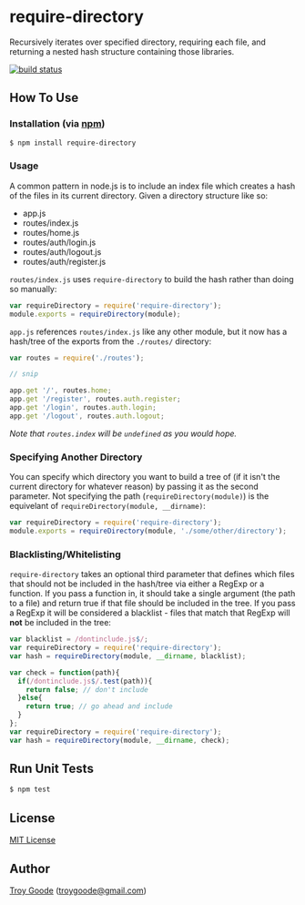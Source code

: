 # require-directory

Recursively iterates over specified directory, requiring each file, and returning a nested hash structure containing those libraries.

[![build status](https://secure.travis-ci.org/TroyGoode/require-directory.png)](http://travis-ci.org/TroyGoode/require-directory)

## How To Use

### Installation (via [npm](https://npmjs.org/package/require-directory))

```bash
$ npm install require-directory
```

### Usage

A common pattern in node.js is to include an index file which creates a hash of the files in its current directory. Given a directory structure like so:

* app.js
* routes/index.js
* routes/home.js
* routes/auth/login.js
* routes/auth/logout.js
* routes/auth/register.js

`routes/index.js` uses `require-directory` to build the hash rather than doing so manually:

```javascript
var requireDirectory = require('require-directory');
module.exports = requireDirectory(module);
```

`app.js` references `routes/index.js` like any other module, but it now has a hash/tree of the exports from the `./routes/` directory:

```javascript
var routes = require('./routes');

// snip

app.get '/', routes.home;
app.get '/register', routes.auth.register;
app.get '/login', routes.auth.login;
app.get '/logout', routes.auth.logout;
```

*Note that `routes.index` will be `undefined` as you would hope.*

### Specifying Another Directory

You can specify which directory you want to build a tree of (if it isn't the current directory for whatever reason) by passing it as the second parameter. Not specifying the path (`requireDirectory(module)`) is the equivelant of `requireDirectory(module, __dirname)`:

```javascript
var requireDirectory = require('require-directory');
module.exports = requireDirectory(module, './some/other/directory');
```

### Blacklisting/Whitelisting

`require-directory` takes an optional third parameter that defines which files that should not be included in the hash/tree via either a RegExp or a function. If you pass a function in, it should take a single argument (the path to a file) and return true if that file should be included in the tree. If you pass a RegExp it will be considered a blacklist - files that match that RegExp will **not** be included in the tree:

```javascript
var blacklist = /dontinclude.js$/;
var requireDirectory = require('require-directory');
var hash = requireDirectory(module, __dirname, blacklist);
```

```javascript
var check = function(path){
  if(/dontinclude.js$/.test(path)){
    return false; // don't include
  }else{
    return true; // go ahead and include
  }
};
var requireDirectory = require('require-directory');
var hash = requireDirectory(module, __dirname, check);
```

## Run Unit Tests

```bash
$ npm test
```

## License

[MIT License](http://www.opensource.org/licenses/mit-license.php)

## Author

[Troy Goode](https://github.com/TroyGoode) ([troygoode@gmail.com](mailto:troygoode@gmail.com))
